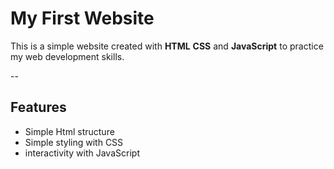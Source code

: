 # My First Website
This is a simple website created with **HTML** **CSS** and **JavaScript** to practice my web development skills.

--
## Features
- Simple Html structure
- Simple styling with CSS
- interactivity with JavaScript
